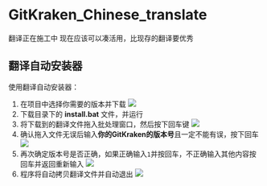 # GitKraken_Chinese_translate

翻译正在施工中
现在应该可以凑活用，比现存的翻译要优秀

## 翻译自动安装器

使用翻译自动安装器：

1. 在项目中选择你需要的版本并下载
   ![](https://img.kai233.top/picgo/202201152310631.png)
2. 下载目录下的 **install.bat** 文件，并运行
3. 将下载到的翻译文件拖入批处理窗口，然后按下回车键
   ![](https://img.kai233.top/picgo/202201152313524.png)
4. 确认拖入文件无误后输入**你的GitKraken的版本号**且一定不能有误，按下回车
   ![](https://img.kai233.top/picgo/202201152317295.png)
5. 再次确定版本号是否正确，如果正确输入`1`并按回车，不正确输入其他内容按回车并返回重新输入
   ![](https://img.kai233.top/picgo/202201152320591.png)
6. 程序将自动拷贝翻译文件并自动退出
   ![](https://img.kai233.top/picgo/202201152321902.png)

